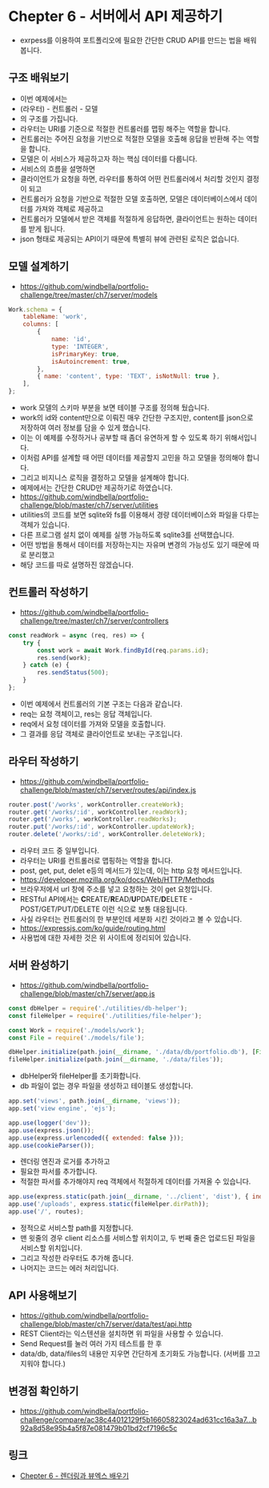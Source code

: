 # Chepter 6 - 서버에서 API 제공하기
- exrpess를 이용하여 포트폴리오에 필요한 간단한 CRUD API를 만드는 법을 배워봅니다.
## 구조 배워보기
- 이번 예제에서는
- (라우터) - 컨트롤러 - 모델
- 의 구조를 가집니다.
- 라우터는 URI를 기준으로 적절한 컨트롤러를 맵핑 해주는 역할을 합니다.
- 컨트롤러는 주어진 요청을 기반으로 적절한 모델을 호출해 응답을 반환해 주는 역할을 합니다.
- 모델은 이 서비스가 제공하고자 하는 핵심 데이터를 다룹니다.
- 서비스의 흐름을 설명하면
- 클라이언트가 요청을 하면, 라우터를 통하여 어떤 컨트롤러에서 처리할 것인지 결정이 되고
- 컨트롤러가 요청을 기반으로 적절한 모델 호출하면, 모델은 데이터베이스에서 데이터를 가져와 객체로 제공하고
- 컨트롤러가 모델에서 받은 객체를 적절하게 응답하면, 클라이언트는 원하는 데이터를 받게 됩니다.
- json 형태로 제공되는 API이기 때문에 특별히 뷰에 관련된 로직은 없습니다.
## 모델 설계하기
- https://github.com/windbella/portfolio-challenge/tree/master/ch7/server/models
``` javascript
Work.schema = {
    tableName: 'work',
    columns: [
        {
            name: 'id',
            type: 'INTEGER',
            isPrimaryKey: true,
            isAutoincrement: true,
        },
        { name: 'content', type: 'TEXT', isNotNull: true },
    ],
};
```
- work 모델의 스키마 부분을 보면 테이블 구조를 정의해 뒀습니다.
- work의 id와 content만으로 이뤄진 매우 간단한 구조지만, content를 json으로 저장하여 여러 정보를 담을 수 있게 했습니다.
- 이는 이 예제를 수정하거나 공부할 때 좀더 유연하게 할 수 있도록 하기 위해서입니다.
- 이처럼 API를 설계할 때 어떤 데이터를 제공할지 고민을 하고 모델을 정의해야 합니다.
- 그리고 비지니스 로직을 결정하고 모델을 설계해야 합니다.
- 예제에서는 간단한 CRUD만 제공하기로 하였습니다.
- https://github.com/windbella/portfolio-challenge/blob/master/ch7/server/utilities
- utilities의 코드를 보면 sqlite와 fs를 이용해서 경량 데이터베이스와 파일을 다루는 객체가 있습니다.
- 다른 프로그램 설치 없이 예제를 실행 가능하도록 sqlite3를 선택했습니다.
- 어떤 방법을 통해서 데이터를 저장하는지는 자유며 변경의 가능성도 있기 때문에 따로 분리했고
- 해당 코드를 따로 설명하진 않겠습니다.
## 컨트롤러 작성하기
- https://github.com/windbella/portfolio-challenge/tree/master/ch7/server/controllers
``` javascript
const readWork = async (req, res) => {
    try {
        const work = await Work.findById(req.params.id);
        res.send(work);
    } catch (e) {
        res.sendStatus(500);
    }
};
```
- 이번 예제에서 컨트롤러의 기본 구조는 다음과 같습니다.
- req는 요청 객체이고, res는 응답 객체입니다.
- req에서 요청 데이터를 가져와 모델을 호출합니다.
- 그 결과를 응답 객체로 클라이언트로 보내는 구조입니다.
## 라우터 작성하기
- https://github.com/windbella/portfolio-challenge/blob/master/ch7/server/routes/api/index.js
``` javascript
router.post('/works', workController.createWork);
router.get('/works/:id', workController.readWork);
router.get('/works', workController.readWorks);
router.put('/works/:id', workController.updateWork);
router.delete('/works/:id', workController.deleteWork);
```
- 라우터 코드 중 일부입니다.
- 라우터는 URI를 컨트롤러로 맵핑하는 역할을 합니다.
- post, get, put, delet e등의 메서드가 있는데, 이는 http 요청 메서드입니다.
- https://developer.mozilla.org/ko/docs/Web/HTTP/Methods
- 브라우저에서 url 창에 주소를 넣고 요청하는 것이 get 요청입니다.
- RESTful API에서는 **C**REATE/**R**EAD/**U**PDATE/**D**ELETE - POST/GET/PUT/DELETE 이런 식으로 보통 대응됩니다.
- 사실 라우터는 컨트롤러의 한 부분인데 세분화 시킨 것이라고 볼 수 있습니다.
- https://expressjs.com/ko/guide/routing.html
- 사용법에 대한 자세한 것은 위 사이트에 정리되어 있습니다.
## 서버 완성하기
- https://github.com/windbella/portfolio-challenge/blob/master/ch7/server/app.js
``` javascript
const dbHelper = require('./utilities/db-helper');
const fileHelper = require('./utilities/file-helper');

const Work = require('./models/work');
const File = require('./models/file');

dbHelper.initialize(path.join(__dirname, './data/db/portfolio.db'), [File.schema, Work.schema]);
fileHelper.initialize(path.join(__dirname, './data/files'));
```
- dbHelper와 fileHelper를 초기화합니다.
- db 파일이 없는 경우 파일을 생성하고 테이블도 생성합니다.
``` javascript
app.set('views', path.join(__dirname, 'views'));
app.set('view engine', 'ejs');

app.use(logger('dev'));
app.use(express.json());
app.use(express.urlencoded({ extended: false }));
app.use(cookieParser());
```
- 렌더링 엔진과 로거를 추가하고
- 필요한 파서를 추가합니다.
- 적절한 파서를 추가해야지 req 객체에서 적절하게 데이터를 가져올 수 있습니다.
``` javascript
app.use(express.static(path.join(__dirname, '../client', 'dist'), { index: false }));
app.use('/uploads', express.static(fileHelper.dirPath));
app.use('/', routes);
```
- 정적으로 서비스할 path를 지정합니다.
- 맨 윗줄의 경우 client 리소스를 서비스할 위치이고, 두 번째 줄은 업로드된 파일을 서비스할 위치입니다.
- 그리고 작성한 라우터도 추가해 줍니다.
- 나머지는 코드는 에러 처리입니다.
## API 사용해보기
- https://github.com/windbella/portfolio-challenge/blob/master/ch7/server/data/test/api.http
- REST Client라는 익스텐션을 설치하면 위 파일을 사용할 수 있습니다.
- Send Request를 눌러 여러 가지 테스트를 한 후
- data/db, data/files의 내용만 지우면 간단하게 초기화도 가능합니다. (서버를 끄고 지워야 합니다.)
## 변경점 확인하기
- https://github.com/windbella/portfolio-challenge/compare/ac38c44012129f5b16605823024ad631cc16a3a7...b92a8d58e95b4a5f87e081479b01bd2cf7196c5c
## 링크
- [Chepter 6 - 렌더링과 뷰엑스 배우기](https://github.com/windbella/portfolio-challenge/tree/master/ch6)


